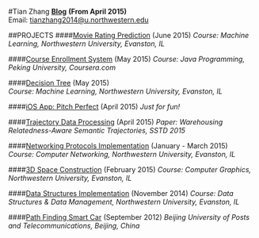 #Tian Zhang
[**Blog**](http://zhtiansweet.github.io/) **(From April 2015)**   
Email: tianzhang2014@u.northwestern.edu  

##PROJECTS
####[Movie Rating Prediction](https://github.com/zhtiansweet/MoviePrediction) (June 2015)
_Course: Machine Learning, Northwestern University, Evanston, IL_

####[Course Enrollment System](https://github.com/zhtiansweet/CourseEnrollment) (May 2015)
_Course: Java Programming, Peking University, Coursera.com_

####[Decision Tree](https://github.com/zhtiansweet/decisionTreeC4.5) (May 2015)  
_Course: Machine Learning, Northwestern University, Evanston, IL_

####[iOS App: Pitch Perfect](https://github.com/zhtiansweet/PitchPerfect) (April 2015)
_Just for fun!_

####[Trajectory Data Processing](https://github.com/zhtiansweet/TrajectoryData/tree/master) (April 2015)
_Paper: Warehousing Relatedness-Aware Semantic Trajectories, SSTD 2015_

####[Networking Protocols Implementation](https://github.com/zhtiansweet/NetworkProtocol_EECS340) (January - March 2015)  
_Course: Computer Networking, Northwestern University, Evanston, IL_

####[3D Space Construction](https://github.com/zhtiansweet/3DSpace_EECS351) (February 2015)
_Course: Computer Graphics, Northwestern University, Evanston, IL_  

####[Data Structures Implementation](https://github.com/zhtiansweet/DataStructure_EECS214) (November 2014)
_Course: Data Structures & Data Management, Northwestern University, Evanston, IL_

####[Path Finding Smart Car](https://github.com/zhtiansweet/SmartCar) (September 2012)
_Beijing University of Posts and Telecommunications, Beijing, China_
